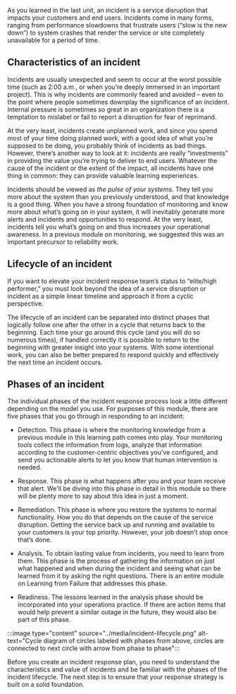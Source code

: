 As you learned in the last unit, an incident is a service disruption that
impacts your customers and end users. Incidents come in many forms, ranging
from performance slowdowns that frustrate users (“slow is the new down”) to
system crashes that render the service or site completely unavailable for a
period of time.

## Characteristics of an incident

Incidents are usually unexpected and seem to occur at the worst possible
time (such as 2:00 a.m., or when you’re deeply immersed in an important
project). This is why incidents are commonly feared and avoided – even to
the point where people sometimes downplay the significance of an incident.
Internal pressure is sometimes so great in an organization there is a
temptation to mislabel or fail to report a disruption for fear of
reprimand.

At the very least, incidents create unplanned work, and since you spend
most of your time doing planned work, with a good idea of what you’re
supposed to be doing, you probably think of incidents as bad things.
However, there’s another way to look at it: incidents are really
“investments” in providing the value you’re trying to deliver to end users.
Whatever the cause of the incident or the extent of the impact, all
incidents have one thing in common: they can provide valuable learning
experiences.

Incidents should be viewed as _the pulse of your systems._ They tell you
more about the system than you previously understood, and that knowledge is
a good thing. When you have a strong foundation of monitoring and know more
about what’s going on in your system, it will inevitably generate more
alerts and incidents and opportunities to respond. At the very least,
incidents tell you what’s going on and thus increases your operational
awareness. In a previous module on monitoring, we suggested this was an
important precursor to reliability work.

## Lifecycle of an incident

If you want to elevate your incident response team’s status to “elite/high
performer,” you must look beyond the idea of a service disruption or
incident as a simple linear timeline and approach it from a cyclic
perspective.

The lifecycle of an incident can be separated into distinct phases that
logically follow one after the other in a cycle that returns back to the
beginning. Each time your go around this cycle (and you will do so numerous
times), if handled correctly it is possible to return to the beginning with
greater insight into your systems. With some intentional work, you can also
be better prepared to respond quickly and effectively the next time an
incident occurs.

## Phases of an incident

The individual phases of the incident response process look a little
different depending on the model you use. For purposes of this module,
there are five phases that you go through in responding to an incident:

-   Detection. This phase is where the monitoring knowledge from a previous
    module in this learning path comes into play. Your monitoring tools
    collect the information from logs, analyze that information according
    to the customer-centric objectives you’ve configured, and send you
    actionable alerts to let you know that human intervention is needed.

-   Response. This phase is what happens after you and your team receive that
    alert. We'll be diving into this phase in detail in this module so
    there will be plenty more to say about this idea in just a moment.

-   Remediation. This phase is where you restore the systems to normal
    functionality. How you do that depends on the cause of the service
    disruption. Getting the service back up and running and available to
    your customers is your top priority. However, your job doesn’t stop
    once that’s done.

-   Analysis. To obtain lasting value from incidents, you need to learn
    from them. This phase is the process of gathering the information on just
    what happened and when during the incident and seeing what can be
    learned from it by asking the right questions. There is an entire
    module on Learning from Failure that addresses this phase.

-   Readiness. The lessons learned in the analysis phase should be
    incorporated into your operations practice. If there are action items
    that would help prevent a similar outage in the future, they would also
    be part of this phase.

:::image type="content" source="../media/incident-lifecycle.png" alt-text="Cycle diagram of circles labeled with phases from above, circles are connected to next circle with arrow from phase to phase":::

Before you create an incident response plan, you need to understand the
characteristics and value of incidents and be familiar with the phases of
the incident lifecycle. The next step is to ensure that your response
strategy is built on a solid foundation.
